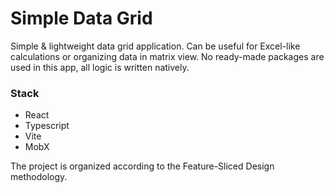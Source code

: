 # Simple Data Grid

Simple & lightweight data grid application. Can be useful for Excel-like calculations or organizing data in matrix view.
No ready-made packages are used in this app, all logic is written natively. 

### Stack

* React
* Typescript
* Vite
* MobX

The project is organized according to the Feature-Sliced Design methodology.
